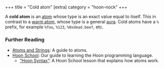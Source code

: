 +++
title = "Cold atom"
[extra]
category = "hoon-nock"
+++

A **cold atom** is an [atom](/reference/glossary/atom) whose type is an exact
value equal to itself. This in contrast to a [warm
atom](/reference/glossary/warm-atom), whose type is a general
[aura](/reference/glossary/aura). Cold atoms have a `%` prefix, for example
`%foo`, `%123`, `%0xdead.beef`, etc.

### Further Reading

- [Atoms and Strings](/reference/hoon/rune/constants): A guide to atoms.
- [Hoon School](/guides/core/hoon-school/): Our guide to learning the Hoon
  programming language.
  - [“Hoon Syntax”](/guides/core/hoon-school/B-syntax#nouns): A Hoon School
    lesson that explains how atoms work.
